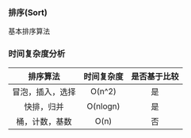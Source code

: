 ### 排序(Sort)

基本排序算法

### 时间复杂度分析

|     排序算法     | 时间复杂度 | 是否基于比较 |
| :--------------: | :--------: | :----------: |
| 冒泡，插入，选择 |   O(n^2)   |      是      |
|    快排，归并    |  O(nlogn)  |      是      |
|  桶，计数，基数  |    O(n)    |      否      |



